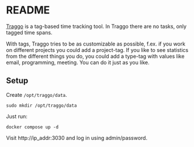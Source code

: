 # README

[Traggo](https://traggo.net/) is a tag-based time tracking tool. In Traggo there are no tasks, only tagged time spans.

With tags, Traggo tries to be as customizable as possible, f.ex. if you work on different projects you could add a project-tag. If you like to see statistics from the different things you do, you could add a type-tag with values like email, programming, meeting. You can do it just as you like.

## Setup

Create `/opt/traggo/data`.

```console
sudo mkdir /opt/traggo/data
```

Just run:

```console
docker compose up -d
```

Visit http://ip_addr:3030 and log in using admin/password.
